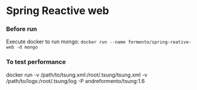 # Spring Reactive web

### Before run
Execute docker to run mongo: `docker run --name formento/spring-reative-web -d mongo`

### To test performance
docker run -v /path/to/tsung.xml:/root/.tsung/tsung.xml -v /path/to/logs:/root/.tsung/log -P andreformento/tsung:1.6
